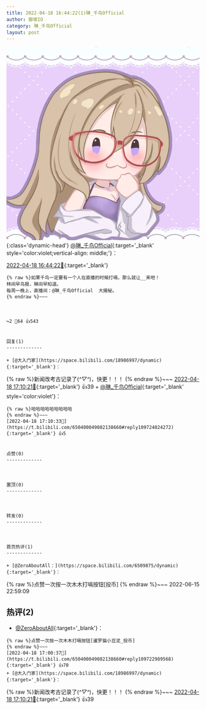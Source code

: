 ```yaml
---
title: 2022-04-18 16:44:22(1)琳_千鸟Official
author: 御坂IO
category: 琳_千鸟Official
layout: post
---
```


![img](/images/c0a88f85ebd0d056f37b114e0748e69556c8b488.jpg){:class='dynamic-head'}
[@琳_千鸟Official](https://space.bilibili.com/1620923329/dynamic){:target='_blank' style='color:violet;vertical-align: middle;'}：

[2022-04-18 16:44:22🔗](https://t.bilibili.com/650400049082138660){:target='_blank'}

~~~
{% raw %}如果千鸟一定要有一个人在直播的时候打嗝，那么就让__来吧！
林间早鸟报，琳间早知道。
每周一晚上，直播间：@琳_千鸟Official  大揭秘。
{% endraw %}~~~



↪️2 💬64 👍543


回复(1)
-------------

+ [@大入门家](https://space.bilibili.com/18986997/dynamic){:target='_blank'}：
~~~
{% raw %}新闻改考古记录了(*^▽^*)，快更！！！
{% endraw %}~~~
[2022-04-18 17:10:21🔗](https://t.bilibili.com/650400049082138660#reply109723983536){:target='_blank'} 👍39
    + [@琳_千鸟Official](https://space.bilibili.com/1620923329/dynamic){:target='_blank' style='color:violet'}：
~~~
{% raw %}哈哈哈哈哈哈哈哈哈
{% endraw %}~~~
[2022-04-18 17:10:33🔗](https://t.bilibili.com/650400049082138660#reply109724024272){:target='_blank'} 👍5


点赞(0)
-------------



置顶(0)
-------------



转发(0)
-------------



首页热评(1)
-------------

+ [@ZeroAboutAll：](https://space.bilibili.com/6509875/dynamic){:target='_blank'}：
~~~
{% raw %}点赞一次按一次木木打嗝按钮[投币]
{% endraw %}~~~
2022-06-15 22:59:09


热评(2)
-------------

+ [@ZeroAboutAll](https://space.bilibili.com/6509875/dynamic){:target='_blank'}：
~~~
{% raw %}点赞一次按一次木木打嗝按钮[暹罗猫小豆泥_投币]
{% endraw %}~~~
[2022-04-18 17:00:37🔗](https://t.bilibili.com/650400049082138660#reply109722989568){:target='_blank'} 👍70
+ [@大入门家](https://space.bilibili.com/18986997/dynamic){:target='_blank'}：
~~~
{% raw %}新闻改考古记录了(*^▽^*)，快更！！！
{% endraw %}~~~
[2022-04-18 17:10:21🔗](https://t.bilibili.com/650400049082138660#reply109723983536){:target='_blank'} 👍39


